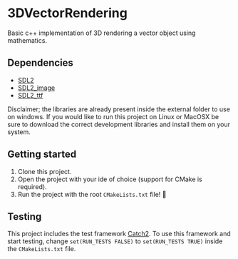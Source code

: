 # 3DVectorRendering
Basic c++ implementation of 3D rendering a vector object using mathematics.

## Dependencies
- [SDL2](https://www.libsdl.org/download-2.0.php)
- [SDL2_image](https://www.libsdl.org/projects/SDL_image/)
- [SDL2_ttf](https://www.libsdl.org/projects/SDL_ttf/)

Disclaimer; the libraries are already present inside the external folder to use on windows. If you would like to
run this project on Linux or MacOSX be sure to download the correct development libraries and install them on
your system.

## Getting started
1. Clone this project.
2. Open the project with your ide of choice (support for CMake is required).
3. Run the project with the root `CMakeLists.txt` file! :tada:

## Testing
This project includes the test framework [Catch2](https://github.com/catchorg/Catch2). To use this framework and start testing, 
change `set(RUN_TESTS FALSE)` to `set(RUN_TESTS TRUE)` inside the `CMakeLists.txt` file.

